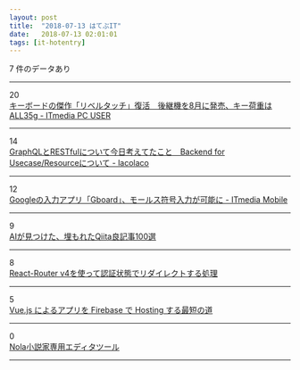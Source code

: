 ```yaml
---
layout: post
title:  "2018-07-13 はてぶIT"
date:   2018-07-13 02:01:01
tags: [it-hotentry]
---
```

7 件のデータあり

<hr><div class="row">
<div class="col-1"><span class="badge badge-pill badge-success h2">20</span></div>
<div class="col-11"><a href='http://www.itmedia.co.jp/pcuser/articles/1807/12/news122.html' target='_blank'>キーボードの傑作「リベルタッチ」復活　後継機を8月に発売、キー荷重はALL35g - ITmedia PC USER</a></div>
</div>
<hr>
<div class="row">
<div class="col-1"><span class="badge badge-pill badge-success h2">14</span></div>
<div class="col-11"><a href='https://lacolaco.hatenablog.com/entry/2018/07/13/001820' target='_blank'>GraphQLとRESTfulについて今日考えてたこと　Backend for Usecase/Resourceについて - lacolaco</a></div>
</div>
<hr>
<div class="row">
<div class="col-1"><span class="badge badge-pill badge-success h2">12</span></div>
<div class="col-11"><a href='http://www.itmedia.co.jp/mobile/articles/1807/12/news078.html' target='_blank'>Googleの入力アプリ「Gboard」、モールス符号入力が可能に - ITmedia Mobile</a></div>
</div>
<hr>
<div class="row">
<div class="col-1"><span class="badge badge-pill badge-success h2">9</span></div>
<div class="col-11"><a href='https://qiita.com/youwht/items/900fb5f4e80b11e593a6' target='_blank'>AIが見つけた、埋もれたQiita良記事100選</a></div>
</div>
<hr>
<div class="row">
<div class="col-1"><span class="badge badge-pill badge-success h2">8</span></div>
<div class="col-11"><a href='https://qiita.com/soutaito/items/691ac9dabe765e98d9f9' target='_blank'>React-Router v4を使って認証状態でリダイレクトする処理</a></div>
</div>
<hr>
<div class="row">
<div class="col-1"><span class="badge badge-pill badge-success h2">5</span></div>
<div class="col-11"><a href='https://qiita.com/Satachito/items/4a00b402970d657a88f3' target='_blank'>Vue.js によるアプリを Firebase で Hosting する最短の道</a></div>
</div>
<hr>
<div class="row">
<div class="col-1"><span class="badge badge-pill badge-success h2">0</span></div>
<div class="col-11"><a href='https://nola-novel.com/login?redirect=%2F' target='_blank'>Nola小説家専用エディタツール</a></div>
</div>
<hr>
